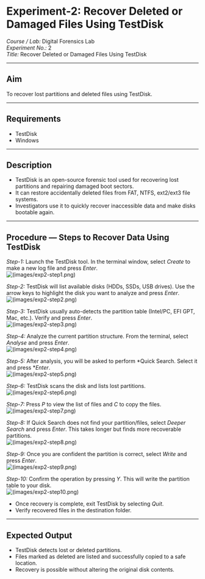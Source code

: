 # Experiment-2: Recover Deleted or Damaged Files Using TestDisk

*Course / Lab:* Digital Forensics Lab  
*Experiment No.:* 2  
*Title:* Recover Deleted or Damaged Files Using TestDisk  

---

## Aim
To recover lost partitions and deleted files using TestDisk.

---

## Requirements
- TestDisk  
- Windows  

---

## Description
- TestDisk is an open-source forensic tool used for recovering lost partitions and repairing damaged boot sectors.  
- It can restore accidentally deleted files from FAT, NTFS, ext2/ext3 file systems.  
- Investigators use it to quickly recover inaccessible data and make disks bootable again.  

---

## Procedure — Steps to Recover Data Using TestDisk

*Step-1:* Launch the TestDisk tool. In the terminal window, select *Create* to make a new log file and press *Enter*.  
![(images/exp2-step1.png)](https://github.com/varunsanjeevula/Digital-Forensics-/blob/59dab9ab9fb7db719139bd1aefc658aa293b2dd3/images/WhatsApp%20Image%202025-09-01%20at%2022.35.43_819d04de.jpg)

*Step-2:* TestDisk will list available disks (HDDs, SSDs, USB drives). Use the arrow keys to highlight the disk you want to analyze and press *Enter*.  
![(images/exp2-step2.png)](https://github.com/varunsanjeevula/Digital-Forensics-/blob/59dab9ab9fb7db719139bd1aefc658aa293b2dd3/images/WhatsApp%20Image%202025-09-01%20at%2022.35.44_ec493a00.jpg)

*Step-3:* TestDisk usually auto-detects the partition table (Intel/PC, EFI GPT, Mac, etc.). Verify and press *Enter*.  
![(images/exp2-step3.png)](https://github.com/varunsanjeevula/Digital-Forensics-/blob/59dab9ab9fb7db719139bd1aefc658aa293b2dd3/images/WhatsApp%20Image%202025-09-01%20at%2022.35.45_a2ea8727.jpg)

*Step-4:* Analyze the current partition structure. From the terminal, select *Analyse* and press *Enter*.  
![(images/exp2-step4.png)](https://github.com/varunsanjeevula/Digital-Forensics-/blob/59dab9ab9fb7db719139bd1aefc658aa293b2dd3/images/WhatsApp%20Image%202025-09-01%20at%2022.35.45_b138d377.jpg)

*Step-5:* After analysis, you will be asked to perform *Quick Search. Select it and press **Enter*.  
![(images/exp2-step5.png)](https://github.com/varunsanjeevula/Digital-Forensics-/blob/59dab9ab9fb7db719139bd1aefc658aa293b2dd3/images/WhatsApp%20Image%202025-09-01%20at%2022.35.46_6cc284a4.jpg)

*Step-6:* TestDisk scans the disk and lists lost partitions.  
![(images/exp2-step6.png)](https://github.com/varunsanjeevula/Digital-Forensics-/blob/59dab9ab9fb7db719139bd1aefc658aa293b2dd3/images/WhatsApp%20Image%202025-09-01%20at%2022.35.47_8f00d469.jpg)

*Step-7:* Press *P* to view the list of files and *C* to copy the files.  
![(images/exp2-step7.png)](https://github.com/varunsanjeevula/Digital-Forensics-/blob/59dab9ab9fb7db719139bd1aefc658aa293b2dd3/images/WhatsApp%20Image%202025-09-01%20at%2022.35.49_fe8ee3ae.jpg)

*Step-8:* If Quick Search does not find your partition/files, select *Deeper Search* and press *Enter*. This takes longer but finds more recoverable partitions.  
![(images/exp2-step8.png)](https://github.com/varunsanjeevula/Digital-Forensics-/blob/59dab9ab9fb7db719139bd1aefc658aa293b2dd3/images/WhatsApp%20Image%202025-09-01%20at%2022.35.51_606456f3.jpg)

*Step-9:* Once you are confident the partition is correct, select *Write* and press *Enter*.  
![(images/exp2-step9.png)](https://github.com/varunsanjeevula/Digital-Forensics-/blob/59dab9ab9fb7db719139bd1aefc658aa293b2dd3/images/WhatsApp%20Image%202025-09-01%20at%2022.35.53_02430f56.jpg)

*Step-10:* Confirm the operation by pressing *Y*. This will write the partition table to your disk.  
![(images/exp2-step10.png)](https://github.com/varunsanjeevula/Digital-Forensics-/blob/59dab9ab9fb7db719139bd1aefc658aa293b2dd3/images/WhatsApp%20Image%202025-09-01%20at%2022.35.53_7c8e0ca5.jpg)

- Once recovery is complete, exit TestDisk by selecting *Quit*.  
- Verify recovered files in the destination folder.  

---

## Expected Output
- TestDisk detects lost or deleted partitions.  
- Files marked as deleted are listed and successfully copied to a safe location.  
- Recovery is possible without altering the original disk contents.  

